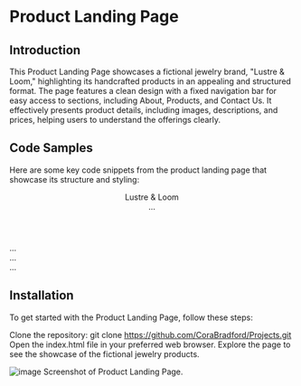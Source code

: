 # Product Landing Page

## Introduction

This Product Landing Page showcases a fictional jewelry brand, "Lustre & Loom," highlighting its handcrafted products in an appealing and structured format. The page features a clean design with a fixed navigation bar for easy access to sections, including About, Products, and Contact Us. It effectively presents product details, including images, descriptions, and prices, helping users to understand the offerings clearly.

## Code Samples

Here are some key code snippets from the product landing page that showcase its structure and styling:

<!DOCTYPE html>
<html lang="en">
<head>
  <meta charset="UTF-8">
  <meta name="viewport" content="width=device-width, initial-scale=1.0">
  <title>Product Landing Page</title>
  <link rel="stylesheet" href="styles.css">
</head>
<body>
  <header>
    <div class="logo">Lustre & Loom</div>
    <nav id="nav-bar">...</nav>
  </header>
  <main>
    <section id="about">...</section>
    <section id="products">...</section>
    <section id="contact-us">...</section>
  </main>
</body>
</html>


## Installation

To get started with the Product Landing Page, follow these steps:

Clone the repository:
git clone https://github.com/CoraBradford/Projects.git
Open the index.html file in your preferred web browser.
Explore the page to see the showcase of the fictional jewelry products.

![image](https://github.com/user-attachments/assets/aed9d77d-c57b-480d-b5bf-1e30eb6d1bb2)
Screenshot of Product Landing Page.

